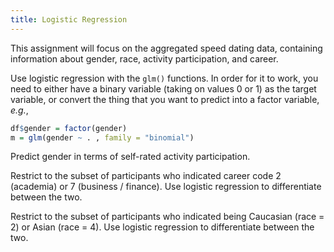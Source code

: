 ```yaml
---
title: Logistic Regression
---
```


This assignment will focus on the aggregated speed dating data, containing information about gender, race, activity participation, and career.

Use logistic regression with the `glm()` functions. In order for it to work, you need to either have a binary variable (taking on values 0 or 1) as the target variable, or convert the thing that you want to predict into a factor variable, *e.g.*,

```r
df$gender = factor(gender)
m = glm(gender ~ . , family = "binomial")
```

Predict gender in terms of self-rated activity participation.

Restrict to the subset of participants who indicated career code 2 (academia) or 7 (business / finance). Use logistic regression to differentiate between the two. 

Restrict to the subset of participants who indicated being Caucasian (race = 2) or Asian (race = 4). Use logistic regression to differentiate between the two. 
